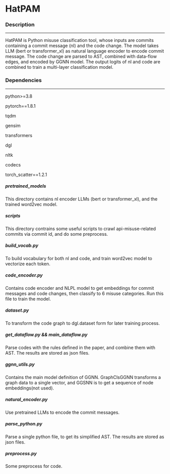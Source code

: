 # HatPAM

### Description
---
HatPAM is Python misuse classification tool, whose inputs are commits containing a commit message (nl) and the code change. The model takes LLM (bert or transformer_xl) as natural language encoder to encode commit message. The code change are parsed to AST, combined with data-flow edges, and encoded by GGNN model. The output logits of nl and code are combined to train a multi-layer classification model.






### Dependencies
---
python>=3.8

pytorch==1.8.1

tqdm

gensim

transformers

dgl

nltk

codecs

torch_scatter==1.2.1





##### pretrained_models

This directory contains nl encoder LLMs (bert or transformer_xl), and the trained word2vec model.




##### scripts

This directory contrains some useful scripts to crawl api-misuse-related commits via commit id, and do some preprocess.



##### build_vocab.py

To build vocabulary for both nl and code, and train word2vec model to vectorize each token.



##### code_encoder.py

Contains code encoder and NLPL model to get embeddings for commit messages and code changes, then classify to 6 misuse categories. Run this file to train the model.



##### dataset.py

To transform the code graph to dgl.dataset form for later training process.



##### get_dataflow.py  &&  main_dataflow.py

Parse codes with the rules defined in the paper, and combine them with AST. The results are stored as json files.



##### ggnn_utils.py

Contains the main model definition of GGNN. GraphClsGGNN transforms a graph data to a single vector, and GGSNN is to get a sequence of node embeddings(not used).



##### natural_encoder.py

Use pretrained LLMs to encode the commit messages.




##### parse_python.py

Parse a single python file, to get its simplified AST. The results are stored as json files.




##### preprocess.py

Some preprocess for code.